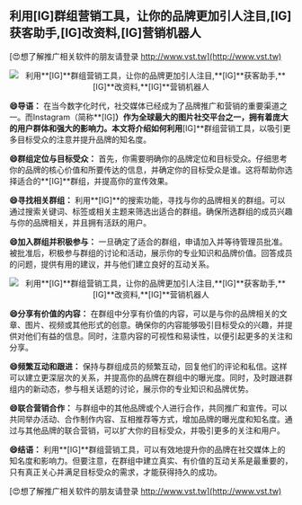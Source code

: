 ## **利用**[IG]**群组营销工具，让你的品牌更加引人注目,**[IG]**获客助手,**[IG]**改资料,**[IG]**营销机器人**

[😍想了解推广相关软件的朋友请登录 http://www.vst.tw](http://www.vst.tw)

 <center><img src="https://vst.tw/MP4/tuiguang/png/3.png" alt="利用**[IG]**群组营销工具，让你的品牌更加引人注目,**[IG]**获客助手,**[IG]**改资料,**[IG]**营销机器人"></center>

**😄导语：**
在当今数字化时代，社交媒体已经成为了品牌推广和营销的重要渠道之一。而Instagram（简称**[IG]**）作为全球最大的图片社交平台之一，拥有着庞大的用户群体和强大的影响力。本文将介绍如何利用**[IG]**群组营销工具，以吸引更多目标受众的注意并提升品牌的知名度。

**😄群组定位与目标受众：**
首先，你需要明确你的品牌定位和目标受众。仔细思考你的品牌的核心价值和所要传达的信息，并确定你的目标受众是谁。这将帮助你选择适合的**[IG]**群组，并提高你的宣传效果。

**😄寻找相关群组：**
利用**[IG]**的搜索功能，寻找与你的品牌相关的群组。可以通过搜索关键词、标签或相关主题来筛选出适合的群组。确保所选群组的成员兴趣与你的品牌相关，并且拥有活跃的用户。

**😄加入群组并积极参与：**
一旦确定了适合的群组，申请加入并等待管理员批准。被批准后，积极参与群组的讨论和活动，展示你的专业知识和品牌价值。回答成员的问题，提供有用的建议，并与他们建立良好的互动关系。

 <center><img src="https://vst.tw/MP4/tuiguang/png/3.png" alt="利用**[IG]**群组营销工具，让你的品牌更加引人注目,**[IG]**获客助手,**[IG]**改资料,**[IG]**营销机器人"></center>

**😄分享有价值的内容：**
在群组中分享有价值的内容，可以是与你的品牌相关的文章、图片、视频或其他形式的创意。确保你的内容能够吸引目标受众的兴趣，并提供对他们有益的信息。同时，注意内容的可视性和易读性，以便引起更多的关注和分享。

**😄频繁互动和跟进：**
保持与群组成员的频繁互动，回复他们的评论和私信。这样可以建立更深层次的关系，并提高你的品牌在群组中的曝光度。同时，及时跟进群组内的新动态，参与相关话题的讨论，展示你的专业知识和品牌优势。

**😄联合营销合作：**
与群组中的其他品牌或个人进行合作，共同推广和宣传。可以共同举办活动、合作制作内容、互相推荐等方式，增加品牌的曝光度和知名度。通过与其他品牌的联合营销，可以扩大你的目标受众，并吸引更多的关注和用户。

**😄结语：**
利用**[IG]**群组营销工具，可以有效地提升你的品牌在社交媒体上的知名度和影响力。但要注意，在群组中建立真实、有价值的互动关系是最重要的，只有真正关心并满足目标受众的需求，才能获得持久的成功。

[😍想了解推广相关软件的朋友请登录 http://www.vst.tw](http://www.vst.tw)



